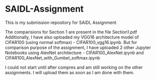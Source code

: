 # SAIDL-Assignment
This is my submission repository for SAiDL Assignment

The comparisions for Section 1 are present in the file Section1.pdf
Additionally, I have also uploaded my VGG16 architecture model of CIFAR100 (using normal softmax) - CIFAR100_vgg16.ipynb. But for comparison purpose of the assignment, I have uploaded 2 other Jupyter Notebooks using AlexNet architecture - CIFAR100_AlexNet.ipynb and CIFAR100_AlexNet_with_Gumbel_softmax.ipynb

I could not start until after compres and am still working on the other assignments. I will upload them as soon as I am done with them.
